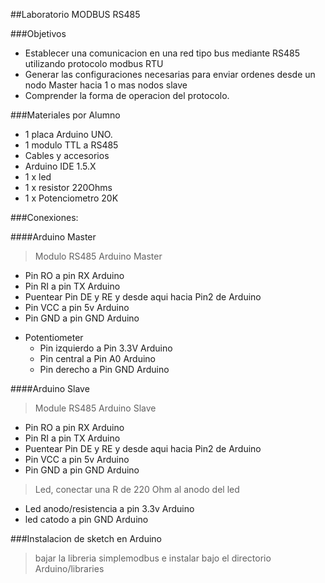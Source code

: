 
##Laboratorio MODBUS RS485

###Objetivos

* Establecer una comunicacion en una red tipo bus mediante RS485 utilizando protocolo modbus RTU
* Generar las configuraciones necesarias para enviar ordenes desde un nodo Master hacia 1 o mas nodos slave
* Comprender la forma de operacion del protocolo.

###Materiales por Alumno

* 1 placa Arduino UNO.
* 1 modulo TTL a RS485
* Cables y accesorios
* Arduino IDE 1.5.X
* 1 x led
* 1 x resistor 220Ohms
* 1 x Potenciometro 20K

###Conexiones:

####Arduino Master

> Modulo RS485 Arduino Master

  - Pin RO a pin RX Arduino
  - Pin RI a pin TX Arduino
  - Puentear Pin DE y RE y desde aqui hacia Pin2 de Arduino
  - Pin VCC a pin 5v Arduino
  - Pin GND a pin GND Arduino

* Potentiometer
  - Pin izquierdo a Pin 3.3V Arduino
  - Pin central a Pin A0 Arduino  
  - Pin derecho a Pin GND Arduino

####Arduino Slave

> Module RS485 Arduino Slave

  - Pin RO a pin RX Arduino
  - Pin RI a pin TX Arduino
  - Puentear Pin DE y RE y desde aqui hacia Pin2 de Arduino
  - Pin VCC a pin 5v Arduino
  - Pin GND a pin GND Arduino

> Led, conectar una R de 220 Ohm al anodo del led

  - Led anodo/resistencia a pin 3.3v Arduino
  - led catodo a pin GND Arduino
  

###Instalacion de sketch en Arduino

> bajar la libreria simplemodbus e instalar bajo el directorio Arduino/libraries






